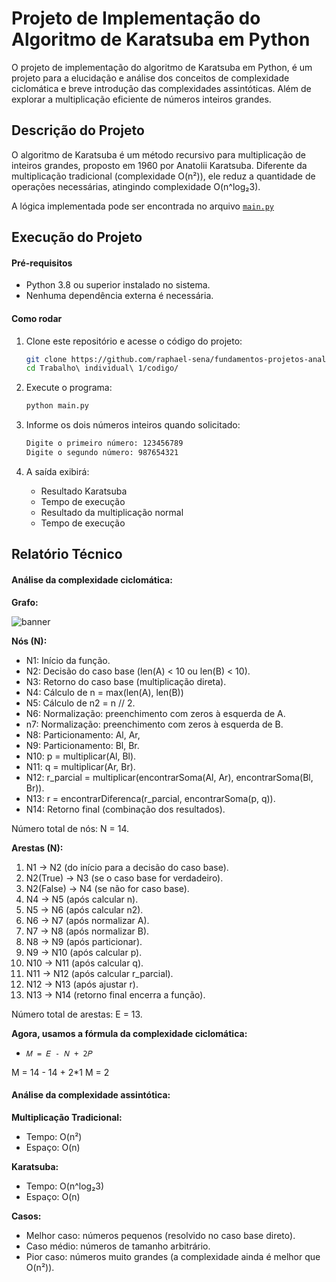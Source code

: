 # Projeto de Implementação do Algoritmo de Karatsuba em Python

O projeto de implementação do algoritmo de Karatsuba em Python, é um projeto para a elucidação e análise dos conceitos de complexidade ciclomática e breve introdução das complexidades assintóticas. Além de explorar a multiplicação eficiente de números inteiros grandes.

## Descrição do Projeto

O algoritmo de Karatsuba é um método recursivo para multiplicação de inteiros grandes, proposto em 1960 por Anatolii Karatsuba. Diferente da multiplicação tradicional (complexidade O(n²)), ele reduz a quantidade de operações necessárias, atingindo complexidade O(n^log₂3).

A lógica implementada pode ser encontrada no arquivo [`main.py`](./codigo/main.py)

## Execução do Projeto

#### Pré-requisitos

- Python 3.8 ou superior instalado no sistema.
- Nenhuma dependência externa é necessária.

#### Como rodar

1. Clone este repositório e acesse o código do projeto:
    ```bash
    git clone https://github.com/raphael-sena/fundamentos-projetos-analise-algoritmos.git
    cd Trabalho\ individual\ 1/codigo/
    ```

2. Execute o programa:
    ```bash
    python main.py
    ```

3. Informe os dois números inteiros quando solicitado:
    ```bash
    Digite o primeiro número: 123456789
    Digite o segundo número: 987654321
    ```

4. A saída exibirá:
    - Resultado Karatsuba
    - Tempo de execução
    - Resultado da multiplicação normal
    - Tempo de execução

## Relatório Técnico

#### Análise da complexidade ciclomática:
**Grafo:**

<img alt="banner"  src="./assets/images/Grafo.png"/>

**Nós (N):**
- N1: Início da função.
- N2: Decisão do caso base (len(A) < 10 ou len(B) < 10).
- N3: Retorno do caso base (multiplicação direta).
- N4: Cálculo de n = max(len(A), len(B)) 
- N5: Cálculo de n2 = n // 2.
- N6: Normalização: preenchimento com zeros à esquerda de A.
- n7: Normalização: preenchimento com zeros à esquerda de B.
- N8: Particionamento: Al, Ar, 
- N9: Particionamento: Bl, Br.
- N10: p = multiplicar(Al, Bl).
- N11: q = multiplicar(Ar, Br).
- N12: r_parcial = multiplicar(encontrarSoma(Al, Ar), encontrarSoma(Bl, Br)).
- N13: r = encontrarDiferenca(r_parcial, encontrarSoma(p, q)).
- N14: Retorno final (combinação dos resultados).

Número total de nós: N = 14.

**Arestas (N):**
1. N1 → N2 (do início para a decisão do caso base).
2. N2(True) → N3 (se o caso base for verdadeiro).
3. N2(False) → N4 (se não for caso base).
4. N4 → N5 (após calcular n).
5. N5 → N6 (após calcular n2).
6. N6 → N7 (após normalizar A).
7. N7 → N8 (após normalizar B).
8. N8 → N9 (após particionar).
9. N9 → N10 (após calcular p).
10. N10 → N11 (após calcular q).
11. N11 → N12 (após calcular r_parcial).
12. N12 → N13 (após ajustar r).
13. N13 → N14 (retorno final encerra a função).

Número total de arestas: E = 13.

**Agora, usamos a fórmula da complexidade ciclomática:**
- `𝑀 = 𝐸 - 𝑁 + 2𝑃`

M = 14 - 14 + 2*1
M = 2

#### Análise da complexidade assintótica:

**Multiplicação Tradicional:**
- Tempo: O(n²)
- Espaço: O(n)

**Karatsuba:**
- Tempo: O(n^log₂3)
- Espaço: O(n)

**Casos:**
- Melhor caso: números pequenos (resolvido no caso base direto).
- Caso médio: números de tamanho arbitrário.
- Pior caso: números muito grandes (a complexidade ainda é melhor que O(n²)).